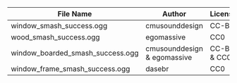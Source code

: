 | File Name        | Author   | License   | Link                            |
|------------------|----------|-----------|---------------------------------|
| window_smash_success.ogg | cmusounddesign | CC-BY | https://freesound.org/people/cmusounddesign/sounds/84708/ |
| wood_smash_success.ogg | egomassive | CC0 | https://freesound.org/people/egomassive/sounds/536777/ |
| window_boarded_smash_success.ogg | cmusounddesign & egomassive | CC-BY & CC0 | https://freesound.org/people/cmusounddesign/sounds/84708/ & https://freesound.org/people/egomassive/sounds/536777/ |
| window_frame_smash_success.ogg | dasebr | CC0 | https://freesound.org/people/dasebr/sounds/212698/ |